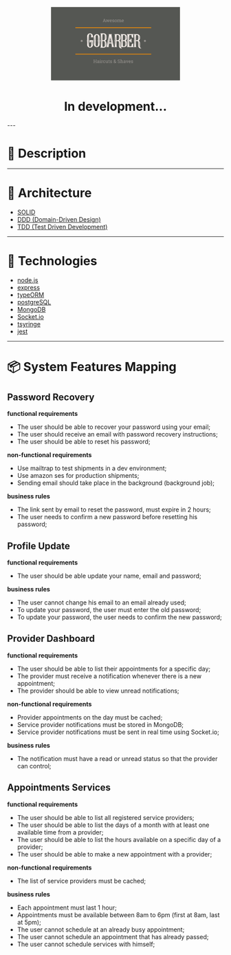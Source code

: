 <div align="center">
  <img width="300" src="./assets/logo.png" />

  # In development...
</div>
---

# 📓  Description

---

# 📐  Architecture

- [SOLID](https://en.wikipedia.org/wiki/SOLID)
- [DDD  (Domain-Driven Design)](https://en.wikipedia.org/wiki/Domain-driven_design)
- [TDD (Test Driven Development)](http://agiledata.org/essays/tdd.html)

---

# 🚀 Technologies

- [node.js](https://nodejs.org/en/docs/)
- [express](https://expressjs.com/pt-br/api.html)
- [typeORM](https://typeorm.io/#/)
- [postgreSQL](https://www.postgresql.org/)
- [MongoDB](https://www.mongodb.com/)
- [Socket.io](https://socket.io/)
- [tsyringe](https://github.com/microsoft/tsyringe)
- [jest](https://jestjs.io/docs/en/getting-started)

---
# 📦 System Features Mapping

## Password Recovery

**functional requirements**

 - The user should be able to recover your password using your email;
 - The user should receive an email with password recovery instructions;
 - The user should be able to reset his password;

**non-functional requirements**

  - Use mailtrap to test shipments in a dev environment;
  - Use amazon ses for production shipments;
  - Sending email should take place in the background (background job);

**business rules**

  - The link sent by email to reset the password, must expire in 2 hours;
  - The user needs to confirm a new password before resetting his password;

## Profile Update

**functional requirements**

- The user should be able update your name, email and password;

**business rules**

  - The user cannot change his email to an email already used;
  - To update your password, the user must enter the old password;
  - To update your password, the user needs to confirm the new password;

## Provider Dashboard

**functional requirements**

 - The user should be able to list their appointments for a specific day;
 - The provider must receive a notification whenever there is a new appointment;
 - The provider should be able to view unread notifications;

**non-functional requirements**

  - Provider appointments on the day must be cached;
  - Service provider notifications must be stored in MongoDB;
  - Service provider notifications must be sent in real time using Socket.io;


**business rules**

  - The notification must have a read or unread status so that the provider can control;

## Appointments Services

**functional requirements**

 - The user should be able to list all registered service providers;
 - The user should be able to list the days of a month with at least one available time from a provider;
 - The user should be able to list the hours available on a specific day of a provider;
 - The user should be able to make a new appointment with a provider;

**non-functional requirements**

  - The list of service providers must be cached;

**business rules**

  - Each appointment must last 1 hour;
  - Appointments must be available between 8am to 6pm (first at 8am, last at 5pm);
  - The user cannot schedule at an already busy appointment;
  - The user cannot schedule an appointment that has already passed;
  - The user cannot schedule services with himself;
